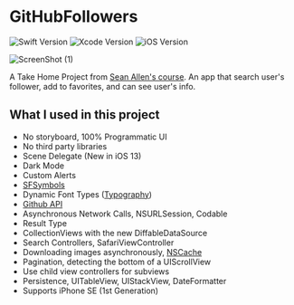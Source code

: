 # GitHubFollowers
![Swift Version](https://img.shields.io/badge/Swift-5-orange.svg)
![Xcode Version](https://img.shields.io/badge/Xcode-12.3-lightgrey.svg)
![iOS Version](https://img.shields.io/badge/iOS-14.2%2B-brightgreen.svg)

![ScreenShot (1)](https://user-images.githubusercontent.com/120652830/224259689-fb116767-51b2-4f90-9fcc-85d87aef44bd.jpeg)
 
 A Take Home Project from [Sean Allen's course](https://seanallen.teachable.com/p/take-home). An app that search user's follower, add to favorites, and can see user's info.

## What I used in this project
* No storyboard, 100% Programmatic UI
* No third party libraries
* Scene Delegate (New in iOS 13)
* Dark Mode
* Custom Alerts
* [SFSymbols](https://developer.apple.com/design/human-interface-guidelines/sf-symbols/overview/)
* Dynamic Font Types ([Typography](https://developer.apple.com/design/human-interface-guidelines/ios/visual-design/typography/))
* [Github API](https://docs.github.com/en/free-pro-team@latest/rest)
* Asynchronous Network Calls, NSURLSession, Codable
* Result Type
* CollectionViews with the new DiffableDataSource
* Search Controllers, SafariViewController
* Downloading images asynchronously, [NSCache](https://developer.apple.com/documentation/foundation/nscache)
* Pagination, detecting the bottom of a UIScrollView
* Use child view controllers for subviews
* Persistence, UITableView, UIStackView, DateFormatter
* Supports iPhone SE (1st Generation)
